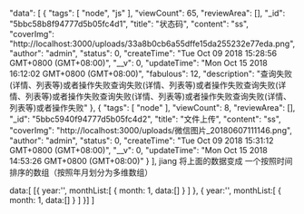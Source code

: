 
"data": [
            {
                "tags": [
                    "node",
                    "js"
                ],
                "viewCount": 65,
                "reviewArea": [],
                "_id": "5bbc58b8f94777d5b05fc4d1",
                "title": "状态码",
                "content": "ss",
                "coverImg": "http://localhost:3000/uploads/33a8b0cb6a55dffe15da255232e77eda.png",
                "author": "admin",
                "status": 0,
                "createTime": "Tue Oct 09 2018 15:28:56 GMT+0800 (GMT+08:00)",
                "__v": 0,
                "updateTime": "Mon Oct 15 2018 16:12:02 GMT+0800 (GMT+08:00)",
                "fabulous": 12,
                "description": "查询失败(详情、列表等)或者操作失败查询失败(详情、列表等)或者操作失败查询失败(详情、列表等)或者操作失败查询失败(详情、列表等)或者操作失败查询失败(详情、列表等)或者操作失败"
            },
            {
                "tags": [
                    "node"
                ],
                "viewCount": 8,
                "reviewArea": [],
                "_id": "5bbc5940f94777d5b05fc4d2",
                "title": "文件上传",
                "content": "ss",
                "coverImg": "http://localhost:3000/uploads/微信图片_20180607111146.png",
                "author": "admin",
                "status": 0,
                "createTime": "Tue Oct 09 2018 15:31:12 GMT+0800 (GMT+08:00)",
                "__v": 0,
                "updateTime": "Mon Oct 15 2018 14:53:26 GMT+0800 (GMT+08:00)"
            }
        ],
jiang
将上面的数据变成 一个按照时间排序的数组（按照年月划分为多维数组）

data:[
  [{
    year:'',
    monthList:[
      {
        month: 1,
        data:[]
      }
    ]
  },
  {
    year:'',
    monthList:[
      {
        month: 1,
        data:[]
      }
    ]
  }]
]



